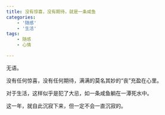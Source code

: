 ```yaml
---
title: 没有惊喜，没有期待，就是一条咸鱼
categories:
    - '随感'
    - '生活'
tags:
    - 随感
    - 心情

---
```


无语。

<!--more-->

没有任何惊喜，没有任何期待，满满的莫名其妙的“丧”充盈在心里。

对于生活，这样似乎是犯了大忌，如一条咸鱼躺在一潭死水中。

这一年，就自此沉寂下来，但一定不会一直沉寂的。
